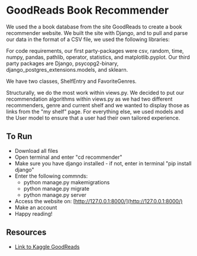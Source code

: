 # GoodReads Book Recommender
We used the a book database from the site GoodReads to create a book recommender website. We built the site with Django, and to pull and parse our data in the format of a CSV file, we  used the following libraries: 

For code requirements, our first party-packages were csv, random, time, numpy, pandas, pathlib, operator, statistics, and matplotlib.pyplot. Our third party packages are Django, psycopg2-binary, django_postgres_extensions.models, and sklearn. 

We have two classes, ShelfEntry and FavoriteGenres. 

Structurally, we do the most work within views.py. We decided to put our recommendation algorithms within views.py as we had two different recommenders, genre and current shelf and we wanted to display those as links from the "my shelf" page. For everything else, we used models and the User model to ensure that a user had their own tailored experience.


## To Run

* Download all files
* Open terminal and enter "cd recommender"
* Make sure you have django installed - if not, enter in terminal "pip install django"
* Enter the following commnds:
  * python manage.py makemigrations
  * python manage.py migrate
  * python manage.py server
* Access the website on: [http://127.0.0.1:8000/](http://127.0.0.1:8000/)
* Make an account 
* Happy reading!


## Resources
* [Link to Kaggle GoodReads](https://www.kaggle.com/jealousleopard/goodreadsbooks)
